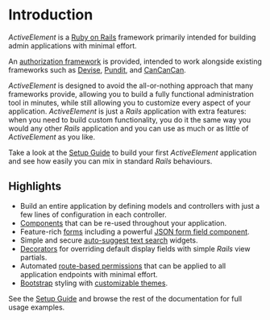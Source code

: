 # Introduction

_ActiveElement_ is a [Ruby on Rails](https://rubyonrails.org/) framework primarily intended for building admin applications with minimal effort.

An [authorization framework](access-control.html) is provided, intended to work alongside existing frameworks such as [Devise](https://github.com/heartcombo/devise), [Pundit](https://github.com/varvet/pundit), and [CanCanCan](https://github.com/CanCanCommunity/cancancan).

_ActiveElement_ is designed to avoid the all-or-nothing approach that many frameworks provide, allowing you to build a fully functional administration tool in minutes, while still allowing you to customize every aspect of your application. _ActiveElement_ is just a _Rails_ application with extra features: when you need to build custom functionality, you do it the same way you would any other _Rails_ application and you can use as much or as little of _ActiveElement_ as you like.

Take a look at the [Setup Guide](setup.html) to build your first _ActiveElement_ application and see how easily you can mix in standard _Rails_ behaviours.

## Highlights

* Build an entire application by defining models and controllers with just a few lines of configuration in each controller.
* [Components](components.html) that can be re-used throughout your application.
* Feature-rich [forms](components/forms.html) including a powerful [JSON form field component](components/form-fields/json.html).
* Simple and secure [auto-suggest text search](components/form-fields/text-search.html) widgets.
* [Decorators](decorators.html) for overriding default display fields with simple _Rails_ view partials.
* Automated [route-based permissions](access-control/authorization/permissions.html) that can be applied to all application endpoints with minimal effort.
* [Bootstrap](https://getbootstrap.com/) styling with [customizable themes](themes.html).

See the [Setup Guide](setup.html) and browse the rest of the documentation for full usage examples.
